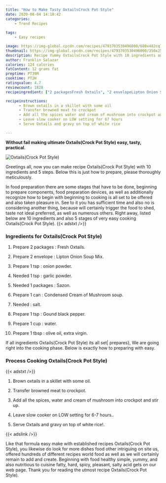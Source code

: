 ```yaml
---
title: "How to Make Tasty OxtailsCrock Pot Style"
date: 2020-08-04 14:10:42
categories:
    - Trend Recipes
    
tags:
    - Easy recipes

image: https://img-global.cpcdn.com/recipes/4793703530496000/680x482cq70/oxtailscrock-pot-style-recipe-main-photo.jpg
thumbnail: https://img-global.cpcdn.com/recipes/4793703530496000/350x250cq70/oxtailscrock-pot-style-recipe-main-photo.jpg
description: Recipe Yummy OxtailsCrock Pot Style with 10 ingredients and 5 stages of easy cooking.
author: Franklin Salazar
calories: 124 calories
fatContent: 12 grams fat
preptime: PT39M
cooktime: PT2H
ratingvalue: 4.7
reviewcount: 1828
recipeingredient: ["2 packagesFresh Oxtails", "2 envelopeLipton Onion Soup Mix", "1 tsponion powder", "1 tspgarlic powder", "1 packagesSazon", "1 canCondensed Cream of Mushroom soup", "salt", "1 tspGound black pepper", "1 cupwater", "1 tbspolive oil extra virgin"]

recipeinstructions: 
      - Brown oxtails in a skillet with some oil 
      - Transfer browned meat to crockpot 
      - Add all the spices water and cream of mushroom into crockpot and stir up 
      - Leave slow cooker on LOW setting for 67 hours 
      - Serve Oxtails and gravy on top of white rice

---
```




**Without fail making ultimate Oxtails(Crock Pot Style) easy, tasty, practical**. 


![Oxtails(Crock Pot Style)](https://img-global.cpcdn.com/recipes/4793703530496000/680x482cq70/oxtailscrock-pot-style-recipe-main-photo.jpg "Oxtails(Crock Pot Style)")




Greetings all, now you can make recipe Oxtails(Crock Pot Style) with 10 ingredients and 5 steps. Below this is just how to prepare, please thoroughly meticulously.

In food preparation there are some stages that have to be done, beginning to prepare components, food preparation devices, as well as additionally recognize how to begin with beginning to cooking is all set to be offered and also taken pleasure in. See to it you has sufficient time and also no is considering another thing, because will certainly trigger the food to shed, taste not ideal preferred, as well as numerous others. Right away, listed below are 10 ingredients and also 5 stages of very easy cooking Oxtails(Crock Pot Style).
{{< adstxt />}}

### Ingredients for Oxtails(Crock Pot Style)


1. Prepare 2 packages : Fresh Oxtails.

1. Prepare 2 envelope : Lipton Onion Soup Mix.

1. Prepare 1 tsp : onion powder.

1. Needed 1 tsp : garlic powder.

1. Needed 1 packages : Sazon.

1. Prepare 1 can : Condensed Cream of Mushroom soup.

1. Needed  : salt.

1. Prepare 1 tsp : Gound black pepper.

1. Prepare 1 cup : water.

1. Prepare 1 tbsp : olive oil, extra virgin.



If all ingredients Oxtails(Crock Pot Style) its all set| prepares}, We are going right into the cooking phase. Below is exactly how to preparing with easy.

### Process Cooking Oxtails(Crock Pot Style)

{{< adstxt />}}


1. Brown oxtails in a skillet with some oil.



1. Transfer browned meat to crockpot.



1. Add all the spices, water and cream of mushroom into crockpot and stir up.



1. Leave slow cooker on LOW setting for 6-7 hours..



1. Serve Oxtails and gravy on top of white rice!.





{{< adslink />}}

Like that formula easy make with established recipes Oxtails(Crock Pot Style), you likewise do look for more dishes food other intriguing on site us, offered hundreds of different recipes world food as well as we will certainly remain to add and create. Beginning with food healthy simple, yummy, and also nutritious to cuisine fatty, hard, spicy, pleasant, salty acid gets on our web page. Thank you for reading the utmost recipe Oxtails(Crock Pot Style).
